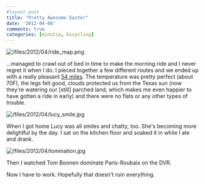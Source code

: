 ```yaml
---
#layout post
title: "Pretty Awesome Easter"
date: '2012-04-08'
comments: true
categories: [minutia, bicycling]
---
```


![/files/2012/04/ride_map.png](/files/2012/04/ride_map.png)

...managed to crawl out of bed in time to make the morning ride and I never regret it when I do. I pieced together a few different routes and we ended up with a really pleasant [54 miles](http://app.strava.com/rides/6404927). The temperature was pretty perfect (about 70F), the legs felt good, clouds protected us from the Texas sun (now they're watering our [still] parched land, which makes me even happier to have gotten a ride in early) and there were no flats or any other types of trouble.

![/files/2012/04/lucy_smile.jpg](/files/2012/04/lucy_smile.jpg)

When I got home Lucy was all smiles and chatty, too. She's becoming more delightful by the day. I sat on the kitchen floor and soaked it in while I ate and drank.

![/files/2012/04/tomination.jpg](/files/2012/04/tomination.jpg)

Then I watched Tom Boonen dominate Paris-Roubaix on the DVR.

Now I have to work. Hopefully that doesn't ruin everything.